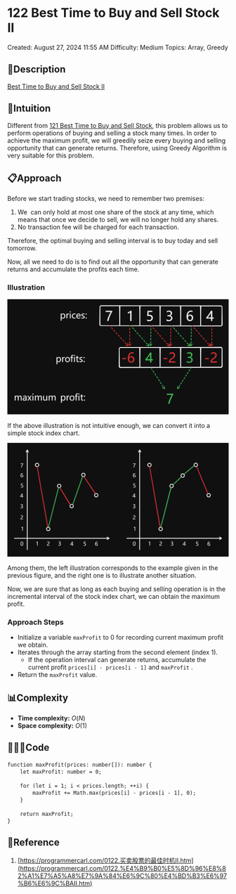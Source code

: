# 122 Best Time to Buy and Sell Stock II

Created: August 27, 2024 11:55 AM
Difficulty: Medium
Topics: Array, Greedy

## 📖Description

[Best Time to Buy and Sell Stock II](https://leetcode.com/problems/best-time-to-buy-and-sell-stock-ii/description/)

## 🤔Intuition

Different from [121 Best Time to Buy and Sell Stock](https://leetcode.com/problems/best-time-to-buy-and-sell-stock/description), this problem allows us to perform operations of buying and selling a stock many times. In order to achieve the maximum profit, we will greedily seize every buying and selling opportunity that can generate returns. Therefore, using Greedy Algorithm is very suitable for this problem.

## 📋Approach

Before we start trading stocks, we need to remember two premises:

1. We  can only hold at most one share of the stock at any time, which means that once we decide to sell, we will no longer hold any shares.
2. No transaction fee will be charged for each transaction.

Therefore, the optimal buying and selling interval is to buy today and sell tomorrow.

Now, all we need to do is to find out all the opportunity that can generate returns and accumulate the profits each time.

### Illustration

![BestTimetoBuyandSellStockII.png](./BestTimetoBuyandSellStockII.png)

If the above illustration is not intuitive enough, we can convert it into a simple stock index chart.

![BestTimetoBuyandSellStockII2.png](./BestTimetoBuyandSellStockII2.png)

Among them, the left illustration corresponds to the example given in the previous figure, and the right one is to illustrate another situation.

Now, we are sure that as long as each buying and selling operation is in the incremental interval of the stock index chart, we can obtain the maximum profit.

### Approach Steps

- Initialize a variable `maxProfit` to 0 for recording current maximum profit we obtain.
- Iterates through the array starting from the second element (index 1).
    - If the operation interval can generate returns, accumulate the current profit `prices[i] - prices[i - 1]` and `maxProfit` .
- Return the `maxProfit` value.

## 📊Complexity

- **Time complexity:** $O(N)$
- **Space complexity:** $O(1)$

## 🧑🏻‍💻Code

```tsx
function maxProfit(prices: number[]): number {
    let maxProfit: number = 0;

    for (let i = 1; i < prices.length; ++i) {
        maxProfit += Math.max(prices[i] - prices[i - 1], 0);
    }

    return maxProfit;
}
```

## 🔖Reference

1. [https://programmercarl.com/0122.买卖股票的最佳时机II.htm](https://programmercarl.com/0122.%E4%B9%B0%E5%8D%96%E8%82%A1%E7%A5%A8%E7%9A%84%E6%9C%80%E4%BD%B3%E6%97%B6%E6%9C%BAII.htm)